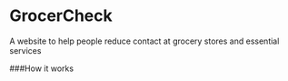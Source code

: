 # GrocerCheck

A website to help people reduce contact at grocery stores and essential services

###How it works


